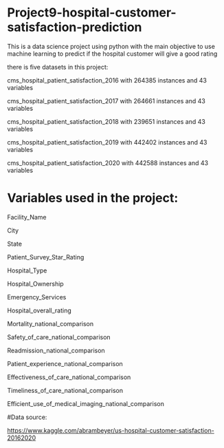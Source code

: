 # Project9-hospital-customer-satisfaction-prediction

This is a data science project using python with the main objective to use machine learning to predict if the hospital customer will give a good rating

there is five datasets in this project:

cms_hospital_patient_satisfaction_2016 with 264385 instances and 43 variables

cms_hospital_patient_satisfaction_2017 with 264661 instances and 43 variables

cms_hospital_patient_satisfaction_2018 with 239651 instances and 43 variables

cms_hospital_patient_satisfaction_2019 with 442402 instances and 43 variables

cms_hospital_patient_satisfaction_2020 with 442588 instances and 43 variables

# Variables used in the project:

Facility_Name

City

State

Patient_Survey_Star_Rating

Hospital_Type

Hospital_Ownership

Emergency_Services

Hospital_overall_rating

Mortality_national_comparison

Safety_of_care_national_comparison

Readmission_national_comparison

Patient_experience_national_comparison

Effectiveness_of_care_national_comparison

Timeliness_of_care_national_comparison

Efficient_use_of_medical_imaging_national_comparison

#Data source:

https://www.kaggle.com/abrambeyer/us-hospital-customer-satisfaction-20162020
